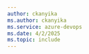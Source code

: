 ```yaml
---
author: ckanyika
ms.author: ckanyika
ms.service: azure-devops
ms.date: 4/2/2025
ms.topic: include
---
```


